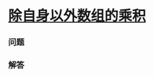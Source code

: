 # [除自身以外数组的乘积](https://leetcode-cn.com/problems/product-of-array-except-self)

### 问题



### 解答

```

```

